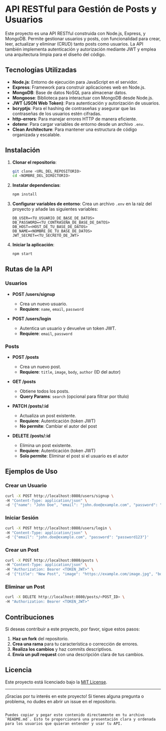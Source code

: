 # API RESTful para Gestión de Posts y Usuarios

Este proyecto es una API RESTful construida con Node.js, Express, y MongoDB.
Permite gestionar usuarios y posts, con funcionalidad para crear, leer,
actualizar y eliminar (CRUD) tanto posts como usuarios. La API también
implementa autenticación y autorización mediante JWT y emplea una arquitectura
limpia para el diseño del código.

## Tecnologías Utilizadas

- **Node.js**: Entorno de ejecución para JavaScript en el servidor.
- **Express**: Framework para construir aplicaciones web en Node.js.
- **MongoDB**: Base de datos NoSQL para almacenar datos.
- **Mongoose**: Biblioteca para interactuar con MongoDB desde Node.js.
- **JWT (JSON Web Token)**: Para autenticación y autorización de usuarios.
- **bcryptjs**: Para el hashing de contraseñas y asegurar que las contraseñas de
  los usuarios estén cifradas.
- **http-errors**: Para manejar errores HTTP de manera eficiente.
- **dotenv**: Para cargar variables de entorno desde un archivo `.env`.
- **Clean Architecture**: Para mantener una estructura de código organizada y
  escalable.

## Instalación

1. **Clonar el repositorio**:

   ```bash
   git clone <URL_DEL_REPOSITORIO>
   cd <NOMBRE_DEL_DIRECTORIO>
   ```

2. **Instalar dependencias**:

   ```bash
   npm install
   ```

3. **Configurar variables de entorno**: Crea un archivo `.env` en la raíz del
   proyecto y añade las siguientes variables:

   ```plaintext
   DB_USER=<TU_USUARIO_DE_BASE_DE_DATOS>
   DB_PASSWORD=<TU_CONTRASEÑA_DE_BASE_DE_DATOS>
   DB_HOST=<HOST_DE_TU_BASE_DE_DATOS>
   DB_NAME=<NOMBRE_DE_TU_BASE_DE_DATOS>
   JWT_SECRET=<TU_SECRETO_DE_JWT>
   ```

4. **Iniciar la aplicación**:
   ```bash
   npm start
   ```

## Rutas de la API

### **Usuarios**

- **POST /users/signup**

  - Crea un nuevo usuario.
  - **Requiere**: `name`, `email`, `password`

- **POST /users/login**
  - Autentica un usuario y devuelve un token JWT.
  - **Requiere**: `email`, `password`

### **Posts**

- **POST /posts**

  - Crea un nuevo post.
  - **Requiere**: `title`, `image`, `body`, `author` (ID del autor)

- **GET /posts**

  - Obtiene todos los posts.
  - **Query Params**: `search` (opcional para filtrar por título)

- **PATCH /posts/:id**

  - Actualiza un post existente.
  - **Requiere**: Autenticación (token JWT)
  - **No permite**: Cambiar el autor del post

- **DELETE /posts/:id**
  - Elimina un post existente.
  - **Requiere**: Autenticación (token JWT)
  - **Solo permite**: Eliminar el post si el usuario es el autor

## Ejemplos de Uso

### Crear un Usuario

```bash
curl -X POST http://localhost:8080/users/signup \
-H "Content-Type: application/json" \
-d '{"name": "John Doe", "email": "john.doe@example.com", "password": "password123"}'
```

### Iniciar Sesión

```bash
curl -X POST http://localhost:8080/users/login \
-H "Content-Type: application/json" \
-d '{"email": "john.doe@example.com", "password": "password123"}'
```

### Crear un Post

```bash
curl -X POST http://localhost:8080/posts \
-H "Content-Type: application/json" \
-H "Authorization: Bearer <TOKEN_JWT>" \
-d '{"title": "New Post", "image": "https://example.com/image.jpg", "body": "Post content.", "author": "<USER_ID>"}'
```

### Eliminar un Post

```bash
curl -X DELETE http://localhost:8080/posts/<POST_ID> \
-H "Authorization: Bearer <TOKEN_JWT>"
```

## Contribuciones

Si deseas contribuir a este proyecto, por favor, sigue estos pasos:

1. **Haz un fork** del repositorio.
2. **Crea una rama** para tu característica o corrección de errores.
3. **Realiza los cambios** y haz commits descriptivos.
4. **Envía un pull request** con una descripción clara de tus cambios.

## Licencia

Este proyecto está licenciado bajo la [MIT License](LICENSE).

---

¡Gracias por tu interés en este proyecto! Si tienes alguna pregunta o problema,
no dudes en abrir un issue en el repositorio.

```

Puedes copiar y pegar este contenido directamente en tu archivo `README.md`. Esto te proporcionará una presentación clara y ordenada para los usuarios que quieran entender y usar tu API.
```
